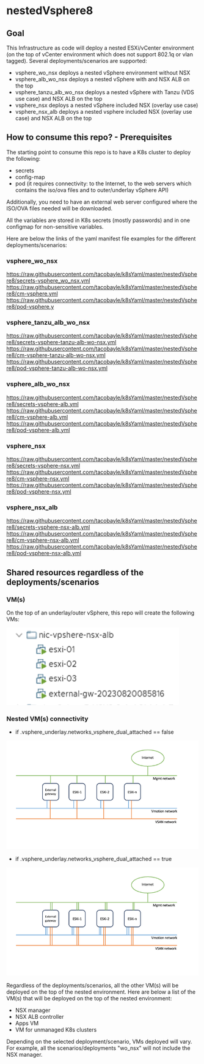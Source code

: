 # nestedVsphere8

## Goal

This Infrastructure as code will deploy a nested ESXi/vCenter environment (on the top of vCenter environment which does not support 802.1q or vlan tagged).
Several deployments/scenarios are supported:
- vsphere_wo_nsx deploys a nested vSphere environment without NSX
- vsphere_alb_wo_nsx deploys a nested vSphere with and NSX ALB on the top
- vsphere_tanzu_alb_wo_nsx deploys a nested vSphere with Tanzu (VDS use case) and NSX ALB on the top
- vsphere_nsx deploys a nested vSphere included NSX (overlay use case)
- vsphere_nsx_alb deploys a nested vsphere included NSX (overlay use case) and NSX ALB on the top

## How to consume this repo? - Prerequisites
The starting point to consume this repo is to have a K8s cluster to deploy the following:
- secrets
- config-map
- pod (it requires connectivity: to the Internet, to the web servers which contains the iso/ova files and to outer/underlay vSphere API)

Additionally, you need to have an external web server configured where the ISO/OVA files needed will be downloaded.

All the variables are stored in K8s secrets (mostly passwords) and in one configmap for non-sensitive variables.

Here are below the links of the yaml manifest file examples for the different deployments/scenarios:

### vsphere_wo_nsx
https://raw.githubusercontent.com/tacobayle/k8sYaml/master/nestedVsphere8/secrets-vsphere_wo_nsx.yml
https://raw.githubusercontent.com/tacobayle/k8sYaml/master/nestedVsphere8/cm-vsphere.yml
https://raw.githubusercontent.com/tacobayle/k8sYaml/master/nestedVsphere8/pod-vsphere.y

### vsphere_tanzu_alb_wo_nsx
https://raw.githubusercontent.com/tacobayle/k8sYaml/master/nestedVsphere8/secrets-vsphere-tanzu-alb-wo-nsx.yml
https://raw.githubusercontent.com/tacobayle/k8sYaml/master/nestedVsphere8/cm-vsphere-tanzu-alb-wo-nsx.yml
https://raw.githubusercontent.com/tacobayle/k8sYaml/master/nestedVsphere8/pod-vsphere-tanzu-alb-wo-nsx.yml

### vsphere_alb_wo_nsx
https://raw.githubusercontent.com/tacobayle/k8sYaml/master/nestedVsphere8/secrets-vsphere-alb.yml
https://raw.githubusercontent.com/tacobayle/k8sYaml/master/nestedVsphere8/cm-vsphere-alb.yml
https://raw.githubusercontent.com/tacobayle/k8sYaml/master/nestedVsphere8/pod-vsphere-alb.yml

### vsphere_nsx
https://raw.githubusercontent.com/tacobayle/k8sYaml/master/nestedVsphere8/secrets-vsphere-nsx.yml
https://raw.githubusercontent.com/tacobayle/k8sYaml/master/nestedVsphere8/cm-vsphere-nsx.yml
https://raw.githubusercontent.com/tacobayle/k8sYaml/master/nestedVsphere8/pod-vsphere-nsx.yml

### vsphere_nsx_alb
https://raw.githubusercontent.com/tacobayle/k8sYaml/master/nestedVsphere8/secrets-vsphere-nsx-alb.yml
https://raw.githubusercontent.com/tacobayle/k8sYaml/master/nestedVsphere8/cm-vsphere-nsx-alb.yml
https://raw.githubusercontent.com/tacobayle/k8sYaml/master/nestedVsphere8/pod-vsphere-nsx-alb.yml


## Shared resources regardless of the deployments/scenarios

### VM(s)

On the top of an underlay/outer vSphere, this repo will create the following VMs:

![img.png](imgs/img01.png)

### Nested VM(s) connectivity

- if .vsphere_underlay.networks_vsphere_dual_attached == false

![img.png](imgs/underlay_architecture.png)

- if .vsphere_underlay.networks_vsphere_dual_attached == true

![img.png](imgs/underlay_architecture_dual_attached.png)

Regardless of the deployments/scenarios, all the other VM(s) will be deployed on the top of the nested environment.
Here are below a list of the VM(s) that will be deployed on the top of the nested environment:
- NSX manager
- NSX ALB controller
- Apps VM
- VM for unmanaged K8s clusters

Depending on the selected deployment/scenario, VMs deployed will vary. For example, all the scenarios/deployments "wo_nsx" will not include the NSX manager.